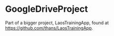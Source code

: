 GoogleDriveProject
==================

Part of a bigger project, LaosTrainingApp, found at https://github.com/thans/LaosTrainingApp.
